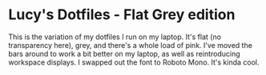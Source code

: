 # Lucy's Dotfiles - Flat Grey edition
This is the variation of my dotfiles I run on my laptop. It's flat (no transparency here), grey, and there's a whole load of pink. I've moved the bars around to work a bit better on my laptop, as well as reintroducing workspace displays. I swapped out the font to Roboto Mono. It's kinda cool.

